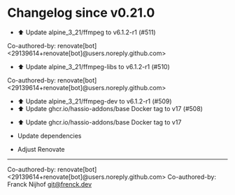# Changelog since v0.21.0
- ⬆️ Update alpine_3_21/ffmpeg to v6.1.2-r1 (#511)

Co-authored-by: renovate[bot] <29139614+renovate[bot]@users.noreply.github.com> 
- ⬆️ Update alpine_3_21/ffmpeg-libs to v6.1.2-r1 (#510)

Co-authored-by: renovate[bot] <29139614+renovate[bot]@users.noreply.github.com> 
- ⬆️ Update alpine_3_21/ffmpeg-dev to v6.1.2-r1 (#509) 
- ⬆️ Update ghcr.io/hassio-addons/base Docker tag to v17 (#508)

* ⬆️ Update ghcr.io/hassio-addons/base Docker tag to v17

* Update dependencies

* Adjust Renovate

---------

Co-authored-by: renovate[bot] <29139614+renovate[bot]@users.noreply.github.com>
Co-authored-by: Franck Nijhof <git@frenck.dev> 

